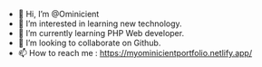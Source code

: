 - 👋 Hi, I’m @Ominicient
- 👀 I’m interested in learning new technology.
- 🌱 I’m currently learning PHP Web developer.
- 💞️ I’m looking to collaborate on Github.
- 📫 How to reach me  : https://myominicientportfolio.netlify.app/

<!---
Ominicient/Ominicient is a ✨ special ✨ repository because its `README.md` (this file) appears on your GitHub profile.
You can click the Preview link to take a look at your changes.
--->
